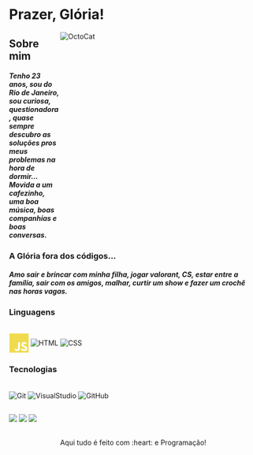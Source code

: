 <div>
 <h1>Prazer, Glória! </h1>
</div>

<div>
    <img align="right" alt="OctoCat" height="400" width="400" src="https://github.com/GloriaSanchiz/GloriaSanchiz/assets/157384381/282d09d4-4a72-40d9-8a14-1d8bef4971d8">
</div>


<h2>Sobre mim</h2> 
<h5>Tenho 23 anos, sou do Rio de Janeiro, sou curiosa, questionadora, quase sempre descubro as soluções pros meus problemas na hora de dormir... 
Movida a um cafezinho, uma boa música, boas companhias e boas conversas.</h5> 

<h3>A Glória fora dos códigos...</h3>
<h5>Amo sair e brincar com minha filha, jogar valorant, CS, estar entre a família, sair com os amigos, malhar, curtir um show e fazer um crochê nas horas vagas.</h5>

<h3>Linguagens</h3>
<div style="display: inline_block"><br>
  <img align="center" alt="Js" height="40" width="40" src="https://raw.githubusercontent.com/devicons/devicon/master/icons/javascript/javascript-plain.svg">
  <img align="center" alt="HTML" height="40" width="40" src="https://cdn.jsdelivr.net/gh/devicons/devicon/icons/html5/html5-original.svg">
  <img align="center" alt="CSS" height="40" width="40" src="https://cdn.jsdelivr.net/gh/devicons/devicon/icons/css3/css3-original.svg">
</div>

<h3>Tecnologias</h3>
<div style="display: inline_block"><br>
<img align="center" alt="Git" height="40" width="40" src="https://cdn.jsdelivr.net/gh/devicons/devicon/icons/git/git-original.svg">
<img align="center" alt="VisualStudio" height="40" width="40" src="https://cdn.jsdelivr.net/gh/devicons/devicon/icons/visualstudio/visualstudio-plain.svg">
<img align="center" alt="GitHub" height="40" width="40" src="https://cdn.jsdelivr.net/gh/devicons/devicon/icons/github/github-original-wordmark.svg">

</div>

  ##


<div> 
  <a href="https://instagram.com/gloriasanchiz" target="_blank"><img src="https://img.shields.io/badge/-Instagram-%23E4405F?style=for-the-badge&logo=instagram&logoColor=white" target="_blank"></a>
  <a href = "mailto:grsanchiz@gmail.com"><img src="https://img.shields.io/badge/-Gmail-%23333?style=for-the-badge&logo=gmail&logoColor=white" target="_blank"></a>
  <a href="https://www.linkedin.com/in/glória-sanchiz-18710127b/" target="_blank"><img src="https://img.shields.io/badge/-LinkedIn-%230077B5?style=for-the-badge&logo=linkedin&logoColor=white" target="_blank"></a> 

  ##
  
  <div align="center">
    Aqui tudo é feito com :heart: e Programação!
  </div>






 


<!---
GloriaSanchiz/GloriaSanchiz is a ✨ special ✨ repository because its `README.md` (this file) appears on your GitHub profile.
You can click the Preview link to take a look at your changes.
--->
